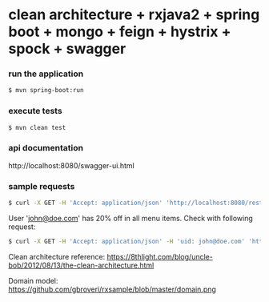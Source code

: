 # clean architecture + rxjava2 + spring boot + mongo + feign + hystrix + spock + swagger

### run the application
```sh
$ mvn spring-boot:run
```

### execute tests
```sh
$ mvn clean test
```

### api documentation
http://localhost:8080/swagger-ui.html

### sample requests
```sh
$ curl -X GET -H 'Accept: application/json' 'http://localhost:8080/restaurants/chips_n_burger_1'
```

User 'john@doe.com' has 20% off in all menu items. Check with following request:
```sh
$ curl -X GET -H 'Accept: application/json' -H 'uid: john@doe.com' 'http://localhost:8080/restaurants/chips_n_burger_1'
```


Clean architecture reference:
https://8thlight.com/blog/uncle-bob/2012/08/13/the-clean-architecture.html


Domain model:
https://github.com/gbroveri/rxsample/blob/master/domain.png

